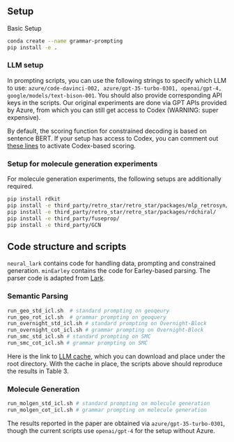## Setup

Basic Setup

```bash
conda create --name grammar-prompting
pip install -e .
```

### LLM setup

 In prompting scripts, you can use the following strings to specify which LLM to use: `azure/code-davinci-002, azure/gpt-35-turbo-0301, openai/gpt-4, google/models/text-bison-001`. You should also provide corresponding API keys in the scripts. Our original experiments are done via GPT APIs provided by Azure, from which you can still get access to Codex (WARNING: super expensive). 

By default, the scoring function for constrained decoding is based on sentence BERT. If your setup has access to Codex, you can comment out [these lines](https://github.com/berlino/grammar-prompting/blob/cf22412bfab62ee0ad07f479d2ef92f1831aabb9/neural_lark/earley.py#L77) to activate Codex-based scoring. 

### Setup for molecule generation experiments

For molecule generation experiments, the following setups are additionally required.

```bash
pip install rdkit
pip install -e third_party/retro_star/retro_star/packages/mlp_retrosyn/
pip install -e third_party/retro_star/retro_star/packages/rdchiral/
pip install -e third_party/fuseprop/
pip install -e third_party/GCN
```


## Code structure and scripts

`neural_lark` contains code for handling data, prompting and constrained generation.
`minEarley` contains the code for Earley-based parsing. The parser code is adapted from [Lark](https://github.com/lark-parser/lark). 

### Semantic Parsing

```bash
run_geo_std_icl.sh  # standard prompting on geoqeury
run_geo_rot_icl.sh  # grammar prompting on geoquery
run_overnight_std_icl.sh # standard prompting on Overnight-Block
run_overnight_cot_icl.sh # grammar prompting on Overnight-Block
run_smc_std_icl.sh # standard prompting on SMC
run_smc_cot_icl.sh # grammar prompting on SMC
```

Here is the link to [LLM cache](https://drive.google.com/file/d/1cUPnWE6x3TvlDs-rtn6oGhp0cd1ludnw/view?usp=sharing), which you can download and place under the root directory. With the cache in place, the scripts above should reproduce the results in Table 3.

### Molecule Generation

```bash
run_molgen_std_icl.sh # standard prompting on molecule generation
run_molgen_cot_icl.sh # grammar prompting on molecule generation
```

The results reported in the paper are obtained via `azure/gpt-35-turbo-0301`, though the current scripts use `openai/gpt-4` for the setup without Azure.